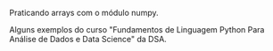 Praticando arrays com o módulo numpy.

Alguns exemplos do curso "Fundamentos de Linguagem Python Para Análise de Dados e Data Science" da DSA.
